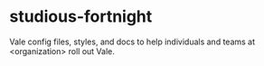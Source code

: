 # studious-fortnight
Vale config files, styles, and docs to help individuals and teams at \<organization\> roll out Vale.

